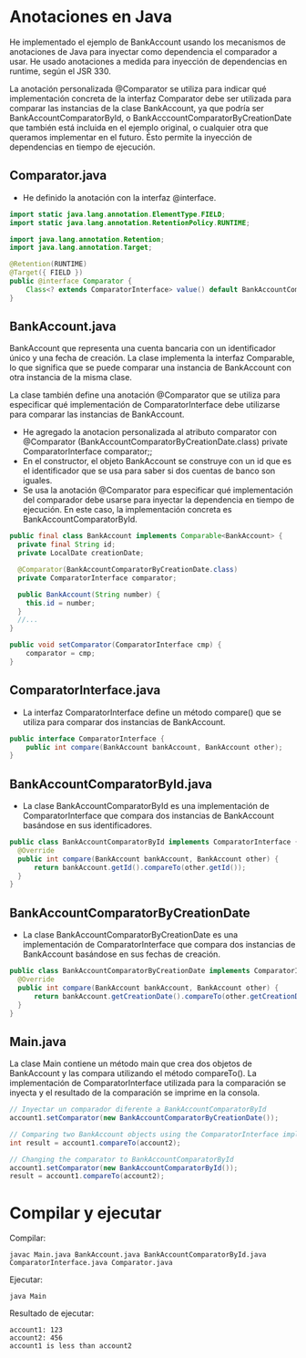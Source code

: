 # Anotaciones en Java

He implementado el ejemplo de BankAccount usando los mecanismos de anotaciones de Java para inyectar como dependencia el comparador a usar. He usado anotaciones a medida para inyección de dependencias en runtime, según el JSR 330.

La anotación personalizada @Comparator se utiliza para indicar qué implementación concreta de la interfaz Comparator debe ser utilizada para comparar las instancias de la clase BankAccount, ya que podría ser BankAccountComparatorById, o BankAcccountComparatorByCreationDate que también está incluida en el ejemplo original, o cualquier otra que queramos implementar en el futuro. Ésto permite la inyección de dependencias en tiempo de ejecución.

## Comparator.java

+ He definido la anotación con la interfaz @interface.


```java
import static java.lang.annotation.ElementType.FIELD;
import static java.lang.annotation.RetentionPolicy.RUNTIME;

import java.lang.annotation.Retention;
import java.lang.annotation.Target;

@Retention(RUNTIME)
@Target({ FIELD })
public @interface Comparator {
    Class<? extends ComparatorInterface> value() default BankAccountComparatorById.class;
}
```

## BankAccount.java

BankAccount que representa una cuenta bancaria con un identificador único y una fecha de creación. La clase implementa la interfaz Comparable, lo que significa que se puede comparar una instancia de BankAccount con otra instancia de la misma clase.

La clase también define una anotación @Comparator que se utiliza para especificar qué implementación de ComparatorInterface debe utilizarse para comparar las instancias de BankAccount.

+ He agregado la anotacion personalizada al atributo comparator con @Comparator (BankAccountComparatorByCreationDate.class) private ComparatorInterface comparator;;
+ En el constructor, el objeto BankAccount se construye con un id que es el identificador que se usa para saber si dos cuentas de banco son iguales.
+ Se usa la anotación @Comparator para especificar qué implementación del comparador debe usarse para inyectar la dependencia en tiempo de ejecución. En este caso, la implementación concreta es BankAccountComparatorById.

```java
public final class BankAccount implements Comparable<BankAccount> {
  private final String id;
  private LocalDate creationDate;

  @Comparator(BankAccountComparatorByCreationDate.class)
  private ComparatorInterface comparator;

  public BankAccount(String number) {
    this.id = number;
  }
  //...
}
```

```java
public void setComparator(ComparatorInterface cmp) {
    comparator = cmp;
}
```

## ComparatorInterface.java

+ La interfaz ComparatorInterface define un método compare() que se utiliza para comparar dos instancias de BankAccount.

```java
public interface ComparatorInterface {
    public int compare(BankAccount bankAccount, BankAccount other);
}
```

## BankAccountComparatorById.java

+ La clase BankAccountComparatorById es una implementación de ComparatorInterface que compara dos instancias de BankAccount basándose en sus identificadores.

```java
public class BankAccountComparatorById implements ComparatorInterface {
  @Override
  public int compare(BankAccount bankAccount, BankAccount other) {
      return bankAccount.getId().compareTo(other.getId());
  }
}
```

## BankAccountComparatorByCreationDate
+ La clase BankAccountComparatorByCreationDate es una implementación de ComparatorInterface que compara dos instancias de BankAccount basándose en sus fechas de creación.

```java
public class BankAccountComparatorByCreationDate implements ComparatorInterface {
  @Override
  public int compare(BankAccount bankAccount, BankAccount other) {
      return bankAccount.getCreationDate().compareTo(other.getCreationDate());
  }
}

```


## Main.java

La clase Main contiene un método main que crea dos objetos de BankAccount y las compara utilizando el método compareTo(). La implementación de ComparatorInterface utilizada para la comparación se inyecta y el resultado de la comparación se imprime en la consola.

```java
// Inyectar un comparador diferente a BankAccountComparatorById
account1.setComparator(new BankAccountComparatorByCreationDate());

// Comparing two BankAccount objects using the ComparatorInterface implementation
int result = account1.compareTo(account2);

// Changing the comparator to BankAccountComparatorById
account1.setComparator(new BankAccountComparatorById());
result = account1.compareTo(account2);
```

# Compilar y ejecutar

Compilar:
```console
javac Main.java BankAccount.java BankAccountComparatorById.java ComparatorInterface.java Comparator.java
```

Ejecutar:
```console
java Main
```

Resultado de ejecutar:
```console
account1: 123
account2: 456
account1 is less than account2
```
